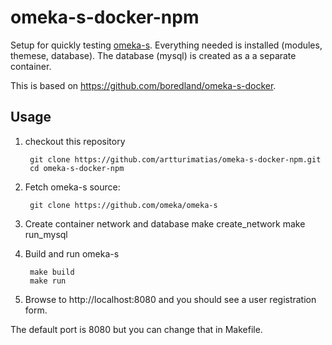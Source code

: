 # omeka-s-docker-npm

Setup for quickly testing [omeka-s](http://omeka.org/s/). Everything needed is installed (modules, themese, database). The database (mysql) is created as a a separate container. 

This is based on https://github.com/boredland/omeka-s-docker. 

## Usage

1. checkout this repository

    	git clone https://github.com/artturimatias/omeka-s-docker-npm.git
    	cd omeka-s-docker-npm
    	
2. Fetch omeka-s source:

        git clone https://github.com/omeka/omeka-s

3. Create container network and database
        make create_network
        make run_mysql

4. Build and run omeka-s

        make build 
        make run

5. Browse to http://localhost:8080 and you should see a user registration form.


The default port is 8080 but you can change that in Makefile.
